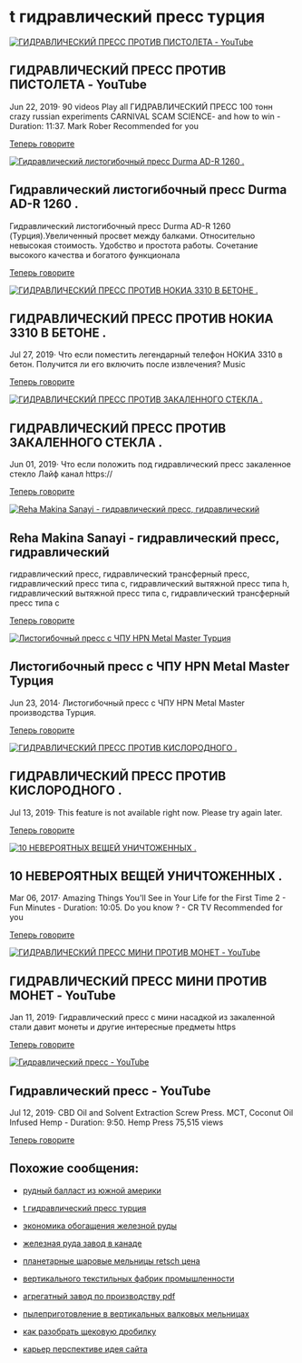 # t гидравлический пресс турция
<a href="https://ru.ecuriezuff.be/products/" target="_blank">![ГИДРАВЛИЧЕСКИЙ ПРЕСС ПРОТИВ ПИСТОЛЕТА - YouTube](https://github.com/millmachine/images/raw/main/604.jpg)</a>
## ГИДРАВЛИЧЕСКИЙ ПРЕСС ПРОТИВ ПИСТОЛЕТА - YouTube
Jun 22, 2019· 90 videos Play all ГИДРАВЛИЧЕСКИЙ ПРЕСС 100 тонн crazy russian experiments CARNIVAL SCAM SCIENCE- and how to win - Duration: 11:37. Mark Rober Recommended for you
<a href="https://ru.ecuriezuff.be/products/" target="_blank">Теперь говорите</a>
<a href="https://ru.ecuriezuff.be/products/" target="_blank">![Гидравлический листогибочный пресс Durma AD-R 1260 .](https://github.com/millmachine/images/raw/main/532.jpg)</a>
## Гидравлический листогибочный пресс Durma AD-R 1260 .
Гидравлический листогибочный пресс Durma AD-R 1260 (Турция).Увеличенный просвет между балками. Относительно невысокая стоимость. Удобство и простота работы. Сочетание высокого качества и богатого функционала 
<a href="https://ru.ecuriezuff.be/products/" target="_blank">Теперь говорите</a>
<a href="https://ru.ecuriezuff.be/products/" target="_blank">![ГИДРАВЛИЧЕСКИЙ ПРЕСС ПРОТИВ НОКИА 3310 В БЕТОНЕ .](https://github.com/millmachine/images/raw/main/341.jpg)</a>
## ГИДРАВЛИЧЕСКИЙ ПРЕСС ПРОТИВ НОКИА 3310 В БЕТОНЕ .
Jul 27, 2019· Что если поместить легендарный телефон НОКИА 3310 в бетон. Получится ли его включить после извлечения? Music 
<a href="https://ru.ecuriezuff.be/products/" target="_blank">Теперь говорите</a>
<a href="https://ru.ecuriezuff.be/products/" target="_blank">![ГИДРАВЛИЧЕСКИЙ ПРЕСС ПРОТИВ ЗАКАЛЕННОГО СТЕКЛА .](https://github.com/millmachine/images/raw/main/405.jpg)</a>
## ГИДРАВЛИЧЕСКИЙ ПРЕСС ПРОТИВ ЗАКАЛЕННОГО СТЕКЛА .
Jun 01, 2019· Что если положить под гидравлический пресс закаленное стекло Лайф канал https:// 
<a href="https://ru.ecuriezuff.be/products/" target="_blank">Теперь говорите</a>
<a href="https://ru.ecuriezuff.be/products/" target="_blank">![Reha Makina Sanayi - гидравлический пресс, гидравлический ](https://github.com/millmachine/images/raw/main/701.jpg)</a>
## Reha Makina Sanayi - гидравлический пресс, гидравлический 
гидравлический пресс, гидравлический трансферный пресс, гидравлический пресс типа с, гидравлический вытяжной пресс типа h, гидравлический вытяжной пресс типа c, гидравлический трансферный пресс типа с 
<a href="https://ru.ecuriezuff.be/products/" target="_blank">Теперь говорите</a>
<a href="https://ru.ecuriezuff.be/products/" target="_blank">![Листогибочный пресс с ЧПУ HPN Metal Master Турция](https://github.com/millmachine/images/raw/main/718.jpg)</a>
## Листогибочный пресс с ЧПУ HPN Metal Master Турция
Jun 23, 2014· Листогибочный пресс с ЧПУ HPN Metal Master производства Турция. 
<a href="https://ru.ecuriezuff.be/products/" target="_blank">Теперь говорите</a>
<a href="https://ru.ecuriezuff.be/products/" target="_blank">![ГИДРАВЛИЧЕСКИЙ ПРЕСС ПРОТИВ КИСЛОРОДНОГО .](https://github.com/millmachine/images/raw/main/224.jpg)</a>
## ГИДРАВЛИЧЕСКИЙ ПРЕСС ПРОТИВ КИСЛОРОДНОГО .
Jul 13, 2019· This feature is not available right now. Please try again later.
<a href="https://ru.ecuriezuff.be/products/" target="_blank">Теперь говорите</a>
<a href="https://ru.ecuriezuff.be/products/" target="_blank">![10 НЕВЕРОЯТНЫХ ВЕЩЕЙ УНИЧТОЖЕННЫХ .](https://github.com/millmachine/images/raw/main/373.jpg)</a>
## 10 НЕВЕРОЯТНЫХ ВЕЩЕЙ УНИЧТОЖЕННЫХ .
Mar 06, 2017· Amazing Things You'll See in Your Life for the First Time 2 - Fun Minutes  - Duration: 10:05. Do you know ? - CR TV Recommended for you
<a href="https://ru.ecuriezuff.be/products/" target="_blank">Теперь говорите</a>
<a href="https://ru.ecuriezuff.be/products/" target="_blank">![ГИДРАВЛИЧЕСКИЙ ПРЕСС МИНИ ПРОТИВ МОНЕТ - YouTube](https://github.com/millmachine/images/raw/main/105.jpg)</a>
## ГИДРАВЛИЧЕСКИЙ ПРЕСС МИНИ ПРОТИВ МОНЕТ - YouTube
Jan 11, 2019· Гидравлический пресс с мини насадкой из закаленной стали давит монеты и другие интересные предметы https 
<a href="https://ru.ecuriezuff.be/products/" target="_blank">Теперь говорите</a>
<a href="https://ru.ecuriezuff.be/products/" target="_blank">![Гидравлический пресс - YouTube](https://github.com/millmachine/images/raw/main/478.jpg)</a>
## Гидравлический пресс - YouTube
Jul 12, 2019· CBD Oil and Solvent Extraction Screw Press. MCT, Coconut Oil Infused Hemp - Duration: 9:50. Hemp Press 75,515 views
<a href="https://ru.ecuriezuff.be/products/" target="_blank">Теперь говорите</a>
## Похожие сообщения:
* [рудный балласт из южной америки](%D1%80%D1%83%D0%B4%D0%BD%D1%8B%D0%B9%20%D0%B1%D0%B0%D0%BB%D0%BB%D0%B0%D1%81%D1%82%20%D0%B8%D0%B7%20%D1%8E%D0%B6%D0%BD%D0%BE%D0%B9%20%D0%B0%D0%BC%D0%B5%D1%80%D0%B8%D0%BA%D0%B8.md)
* [t гидравлический пресс турция](t%20%D0%B3%D0%B8%D0%B4%D1%80%D0%B0%D0%B2%D0%BB%D0%B8%D1%87%D0%B5%D1%81%D0%BA%D0%B8%D0%B9%20%D0%BF%D1%80%D0%B5%D1%81%D1%81%20%D1%82%D1%83%D1%80%D1%86%D0%B8%D1%8F.md)
* [экономика обогащения железной руды](%D1%8D%D0%BA%D0%BE%D0%BD%D0%BE%D0%BC%D0%B8%D0%BA%D0%B0%20%D0%BE%D0%B1%D0%BE%D0%B3%D0%B0%D1%89%D0%B5%D0%BD%D0%B8%D1%8F%20%D0%B6%D0%B5%D0%BB%D0%B5%D0%B7%D0%BD%D0%BE%D0%B9%20%D1%80%D1%83%D0%B4%D1%8B.md)
* [железная руда завод в канаде](%D0%B6%D0%B5%D0%BB%D0%B5%D0%B7%D0%BD%D0%B0%D1%8F%20%D1%80%D1%83%D0%B4%D0%B0%20%D0%B7%D0%B0%D0%B2%D0%BE%D0%B4%20%D0%B2%20%D0%BA%D0%B0%D0%BD%D0%B0%D0%B4%D0%B5.md)
* [планетарные шаровые мельницы retsch цена](%D0%BF%D0%BB%D0%B0%D0%BD%D0%B5%D1%82%D0%B0%D1%80%D0%BD%D1%8B%D0%B5%20%D1%88%D0%B0%D1%80%D0%BE%D0%B2%D1%8B%D0%B5%20%D0%BC%D0%B5%D0%BB%D1%8C%D0%BD%D0%B8%D1%86%D1%8B%20retsch%20%D1%86%D0%B5%D0%BD%D0%B0.md)
* [вертикального текстильных фабрик промышленности](%D0%B2%D0%B5%D1%80%D1%82%D0%B8%D0%BA%D0%B0%D0%BB%D1%8C%D0%BD%D0%BE%D0%B3%D0%BE%20%D1%82%D0%B5%D0%BA%D1%81%D1%82%D0%B8%D0%BB%D1%8C%D0%BD%D1%8B%D1%85%20%D1%84%D0%B0%D0%B1%D1%80%D0%B8%D0%BA%20%D0%BF%D1%80%D0%BE%D0%BC%D1%8B%D1%88%D0%BB%D0%B5%D0%BD%D0%BD%D0%BE%D1%81%D1%82%D0%B8.md)
* [агрегатный завод по производству pdf](%D0%B0%D0%B3%D1%80%D0%B5%D0%B3%D0%B0%D1%82%D0%BD%D1%8B%D0%B9%20%D0%B7%D0%B0%D0%B2%D0%BE%D0%B4%20%D0%BF%D0%BE%20%D0%BF%D1%80%D0%BE%D0%B8%D0%B7%D0%B2%D0%BE%D0%B4%D1%81%D1%82%D0%B2%D1%83%20pdf.md)
* [пылеприготовление в вертикальных валковых мельницах](%D0%BF%D1%8B%D0%BB%D0%B5%D0%BF%D1%80%D0%B8%D0%B3%D0%BE%D1%82%D0%BE%D0%B2%D0%BB%D0%B5%D0%BD%D0%B8%D0%B5%20%D0%B2%20%D0%B2%D0%B5%D1%80%D1%82%D0%B8%D0%BA%D0%B0%D0%BB%D1%8C%D0%BD%D1%8B%D1%85%20%D0%B2%D0%B0%D0%BB%D0%BA%D0%BE%D0%B2%D1%8B%D1%85%20%D0%BC%D0%B5%D0%BB%D1%8C%D0%BD%D0%B8%D1%86%D0%B0%D1%85.md)
* [как разобрать щековую дробилку](%D0%BA%D0%B0%D0%BA%20%D1%80%D0%B0%D0%B7%D0%BE%D0%B1%D1%80%D0%B0%D1%82%D1%8C%20%D1%89%D0%B5%D0%BA%D0%BE%D0%B2%D1%83%D1%8E%20%D0%B4%D1%80%D0%BE%D0%B1%D0%B8%D0%BB%D0%BA%D1%83.md)
* [карьер перспективе идея сайта](%D0%BA%D0%B0%D1%80%D1%8C%D0%B5%D1%80%20%D0%BF%D0%B5%D1%80%D1%81%D0%BF%D0%B5%D0%BA%D1%82%D0%B8%D0%B2%D0%B5%20%D0%B8%D0%B4%D0%B5%D1%8F%20%D1%81%D0%B0%D0%B9%D1%82%D0%B0.md)
